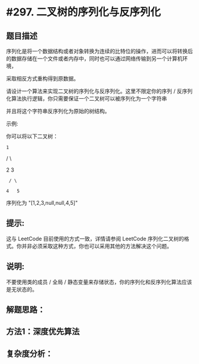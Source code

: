 #297. 二叉树的序列化与反序列化
==========================

题目描述
---------

序列化是将一个数据结构或者对象转换为连续的比特位的操作，进而可以将转换后的数据存储在一个文件或者内存中，同时也可以通过网络传输到另一个计算机环境，

采取相反方式重构得到原数据。

请设计一个算法来实现二叉树的序列化与反序列化。这里不限定你的序列 / 反序列化算法执行逻辑，你只需要保证一个二叉树可以被序列化为一个字符串

并且将这个字符串反序列化为原始的树结构。

示例: 

你可以将以下二叉树：


    1
    
   / \
   
  2   3
  
     / \
     
    4   5
    

序列化为 "[1,2,3,null,null,4,5]"

提示: 
-----

这与 LeetCode 目前使用的方式一致，详情请参阅 LeetCode 序列化二叉树的格式。你并非必须采取这种方式，你也可以采用其他的方法解决这个问题。

说明: 
-----

不要使用类的成员 / 全局 / 静态变量来存储状态，你的序列化和反序列化算法应该是无状态的。

解题思路：
--------

方法1：深度优先算法
-------

复杂度分析：
----------

